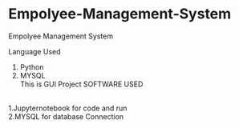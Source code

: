 # Empolyee-Management-System
Empolyee Management System 

Language Used
1. Python
2. MYSQL
   <br>
This is GUI Project
  SOFTWARE USED
 <br>
 1.Jupyternotebook for code and run
     <br>
2.MYSQL for database Connection 
